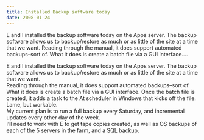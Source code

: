 ```yaml
---
title: Installed Backup software today
date: 2008-01-24
---
```


E and I installed the backup software today on the Apps server. The backup software allows us to backup/restore as much or as little of the site at a time that we want. Reading through the manual, it does support automated backups–sort of. What it does is create a batch file via a GUI interface….


<!-- end -->

<div>E and I installed the backup software today on the Apps  server.  The backup software allows us to backup/restore as much or as little of  the site at a time that we want.</div>
<div> </div>
<div>Reading through the manual, it does support automated backups–sort of.   What it does is create a batch file via a GUI interface.  Once the batch file is  created, it adds a task to the At scheduler in Windows that kicks off the file.   Lame, but workable.</div>
<div> </div>
<div>My current plan is to run a full backup every Saturday, and incremental  updates every other day of the week. </div>
<div>I’ll need to work with E to get tape copies created, as well as OS  backups of each of the 5 servers in the farm, and a SQL backup.</div>

